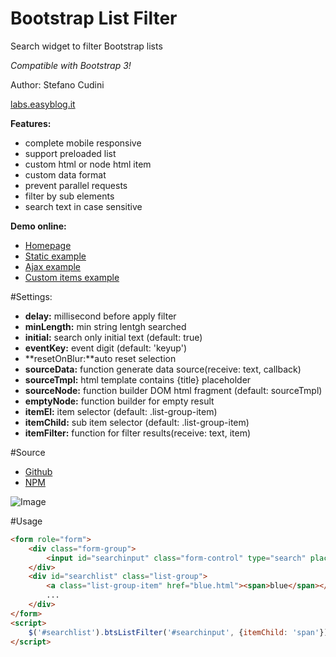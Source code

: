 Bootstrap List Filter
============

Search widget to filter Bootstrap lists

*Compatible with Bootstrap 3!*

Author: Stefano Cudini

[labs.easyblog.it](http://labs.easyblog.it/)

**Features:**
* complete mobile responsive
* support preloaded list
* custom html or node html item
* custom data format
* prevent parallel requests
* filter by sub elements
* search text in case sensitive

**Demo online:**
* [Homepage](http://labs.easyblog.it/bootstrap-list-filter/)
* [Static example](http://labs.easyblog.it/bootstrap-list-filter/examples/static.html)
* [Ajax example](http://labs.easyblog.it/bootstrap-list-filter/examples/dynamic-list-search.html)
* [Custom items example](http://labs.easyblog.it/bootstrap-list-filter/examples/custom-list-item.html)

#Settings:
* **delay:**      millisecond before apply filter
* **minLength:**  min string lentgh searched
* **initial:**    search only initial text (default: true)
* **eventKey:**   event digit (default: 'keyup')
* **resetOnBlur:**auto reset selection
* **sourceData:** function generate data source(receive: text, callback)
* **sourceTmpl:** html template contains {title} placeholder
* **sourceNode:** function builder DOM html fragment (default: sourceTmpl)
* **emptyNode:**  function builder for empty result
* **itemEl:**     item selector (default: .list-group-item)
* **itemChild:**  sub item selector (default: .list-group-item)
* **itemFilter:** function for filter results(receive: text, item)

#Source
* [Github](https://github.com/stefanocudini/bootstrap-list-filter)
* [NPM](https://npmjs.org/package/bootstrap-list-filter)  

![Image](https://raw.githubusercontent.com/stefanocudini/bootstrap-list-filter/master/images/bootstrap-list-filter.png)

#Usage
```html
<form role="form">
	<div class="form-group">
		<input id="searchinput" class="form-control" type="search" placeholder="Search..." />
	</div>
	<div id="searchlist" class="list-group">
		<a class="list-group-item" href="blue.html"><span>blue</span></a>
		...
	</div>
</form>
<script>
	$('#searchlist').btsListFilter('#searchinput', {itemChild: 'span'});
</script>
```